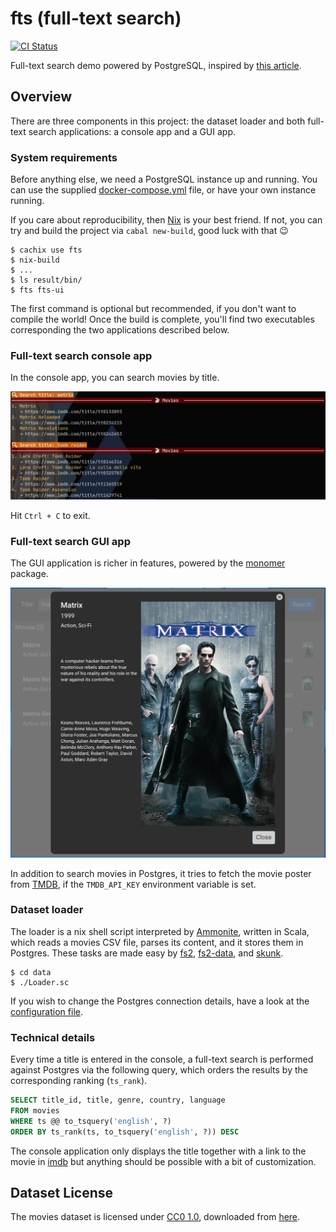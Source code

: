 fts (full-text search)
======================

[![CI Status](https://github.com/gvolpe/fts/workflows/Haskell%20CI/badge.svg)](https://github.com/gvolpe/fts/actions)

Full-text search demo powered by PostgreSQL, inspired by [this article](https://blog.crunchydata.com/blog/postgres-full-text-search-a-search-engine-in-a-database).

## Overview

There are three components in this project: the dataset loader and both full-text search applications: a console app and a GUI app.

### System requirements

Before anything else, we need a PostgreSQL instance up and running. You can use the supplied [docker-compose.yml](./docker-compose.yml) file, or have your own instance running.

If you care about reproducibility, then [Nix](https://nixos.org/) is your best friend. If not, you can try and build the project via `cabal new-build`, good luck with that :wink:

```shell
$ cachix use fts
$ nix-build
$ ...
$ ls result/bin/
$ fts fts-ui
```

The first command is optional but recommended, if you don't want to compile the world! Once the build is complete, you'll find two executables corresponding the two applications described below.

### Full-text search console app

In the console app, you can search movies by title.

![console-app](img/fts.png)

Hit `Ctrl + C` to exit.

### Full-text search GUI app

The GUI application is richer in features, powered by the [monomer](https://hackage.haskell.org/package/monomer) package.

![ui-app](img/ui1.jpg)

In addition to search movies in Postgres, it tries to fetch the movie poster from [TMDB](https://www.themoviedb.org/), if the `TMDB_API_KEY` environment variable is set.

### Dataset loader

The loader is a nix shell script interpreted by [Ammonite](http://ammonite.io/), written in Scala, which reads a movies CSV file, parses its content, and it stores them in Postgres. These tasks are made easy by [fs2](https://fs2.io), [fs2-data](https://github.com/satabin/fs2-data), and [skunk](https://github.com/tpolecat/skunk).

```shell
$ cd data
$ ./Loader.sc
```

If you wish to change the Postgres connection details, have a look at the [configuration file](data/DB.sc).

### Technical details

Every time a title is entered in the console, a full-text search is performed against Postgres via the following query, which orders the results by the corresponding ranking (`ts_rank`).

```sql
SELECT title_id, title, genre, country, language
FROM movies
WHERE ts @@ to_tsquery('english', ?)
ORDER BY ts_rank(ts, to_tsquery('english', ?)) DESC
```

The console application only displays the title together with a link to the movie in [imdb](https://www.imdb.com/) but anything should be possible with a bit of customization.

## Dataset License

The movies dataset is licensed under [CC0 1.0](https://creativecommons.org/publicdomain/zero/1.0/), downloaded from [here](https://www.kaggle.com/stefanoleone992/imdb-extensive-dataset).
